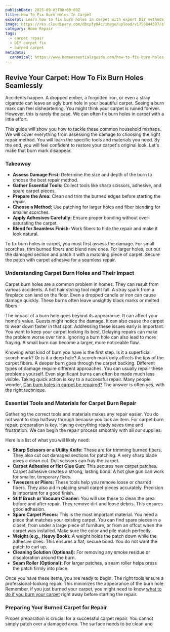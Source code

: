 ```yaml
---
publishDate: 2025-09-03T00:00:00Z
title: How To Fix Burn Holes In Carpet
excerpt: Learn how to fix burn holes in carpet with expert DIY methods. Repair accidental damage seamlessly and restore your floor's look today.
image: https://res.cloudinary.com/dbcpfy04c/image/upload/v1756844597/blog_image_1756844596_gd6p4l.webp
category: Home Repair
tags:
  - carpet repair
  - DIY carpet fix
  - burned carpet
metadata:
  canonical: https://www.homeessentialsguide.com/how-to-fix-burn-holes-in-carpet
---
```


## Revive Your Carpet: How To Fix Burn Holes Seamlessly

Accidents happen. A dropped ember, a forgotten iron, or even a stray cigarette can leave an ugly burn hole in your beautiful carpet. Seeing a burn mark can feel disheartening. You might think your carpet is ruined forever. However, this is rarely the case. We can often fix burn holes in carpet with a little effort.

This guide will show you how to tackle these common household mishaps. We will cover everything from assessing the damage to choosing the right repair method. You will learn the specific tools and materials you need. By the end, you will feel confident to restore your carpet's original look. Let's make that burn mark disappear.

### Takeaway

*   **Assess Damage First:** Determine the size and depth of the burn to choose the best repair method.
*   **Gather Essential Tools:** Collect tools like sharp scissors, adhesive, and spare carpet pieces.
*   **Prepare the Area:** Clean and trim the burned edges before starting the repair.
*   **Choose a Method:** Use patching for larger holes and fiber blending for smaller scorches.
*   **Apply Adhesives Carefully:** Ensure proper bonding without over-saturating the carpet.
*   **Blend for Seamless Finish:** Work fibers to hide the repair and make it look natural.

To fix burn holes in carpet, you must first assess the damage. For small scorches, trim burned fibers and blend new ones. For larger holes, cut out the damaged section and patch it with a matching piece of carpet. Secure the patch with carpet adhesive for a seamless repair.

### Understanding Carpet Burn Holes and Their Impact

Carpet burn holes are a common problem in homes. They can result from various accidents. A hot hair styling tool might fall. A stray spark from a fireplace can land on the floor. Even a dropped candle or iron can cause damage quickly. These burns often leave unsightly black marks or melted fibers.

The impact of a burn hole goes beyond its appearance. It can affect your home's value. Guests might notice the damage. It can also cause the carpet to wear down faster in that spot. Addressing these issues early is important. You want to keep your carpet looking its best. Delaying repairs can make the problem worse over time. Ignoring a burn hole can also lead to more fraying. A small burn can become a larger, more noticeable flaw.

Knowing what kind of burn you have is the first step. Is it a superficial scorch mark? Or is it a deep hole? A scorch mark only affects the tips of the carpet fibers. A deeper burn goes through the carpet backing. Different types of damage require different approaches. You can usually repair these problems yourself. Even significant burns can often be made much less visible. Taking quick action is key to a successful repair. Many people wonder, [Can burn holes in carpet be repaired?](https://homeessentialsguide.com/can-burn-holes-in-carpet-be-repaired-2) The answer is often yes, with the right technique.

### Essential Tools and Materials for Carpet Burn Repair

Gathering the correct tools and materials makes any repair easier. You do not want to stop halfway through because you lack an item. For carpet burn repair, preparation is key. Having everything ready saves time and frustration. We can begin the repair process smoothly with all our supplies.

Here is a list of what you will likely need:

*   **Sharp Scissors or a Utility Knife:** These are for trimming burned fibers. They also cut out damaged sections for patching. A very sharp blade gives a clean cut. Dull scissors can fray the carpet.
*   **Carpet Adhesive or Hot Glue Gun:** This secures new carpet patches. Carpet adhesive creates a strong, lasting bond. A hot glue gun can work for smaller, temporary fixes.
*   **Tweezers or Pliers:** These tools help you remove loose or charred fibers. They also aid in placing small carpet pieces accurately. Precision is important for a good finish.
*   **Stiff Brush or Vacuum Cleaner:** You will use these to clean the area before and after repair. They remove dirt and loose debris. This ensures good adhesion.
*   **Spare Carpet Pieces:** This is the most important material. You need a piece that matches your existing carpet. You can find spare pieces in a closet, from under a large piece of furniture, or from an offcut when the carpet was installed. Make sure the color and pile match perfectly.
*   **Weight (e.g., Heavy Book):** A weight holds the patch down while the adhesive dries. This ensures a flat, secure bond. You do not want the patch to curl up.
*   **Cleaning Solution (Optional):** For removing any smoke residue or discoloration around the burn.
*   **Seam Roller (Optional):** For larger patches, a seam roller helps press the patch firmly into place.

Once you have these items, you are ready to begin. The right tools ensure a professional-looking repair. This minimizes the appearance of the burn hole. Remember, if you just burned your carpet, you might need to know [what to do if you burn your carpet](https://homeessentialsguide.com/what-to-do-if-you-burn-your-carpet) right away before starting the repair.

### Preparing Your Burned Carpet for Repair

Proper preparation is crucial for a successful carpet repair. You cannot simply patch over a damaged area. The surface needs to be clean and